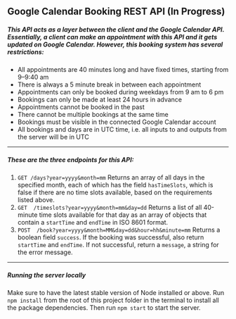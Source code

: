 ## Google Calendar Booking REST API (In Progress)

##### This API acts as a layer between the client and the Google Calendar API. Essentially, a client can make an appointment with this API and it gets updated on Google Calendar. However, this booking system has several restrictions:

* All appointments are 40 minutes long and have fixed times, starting from 9–9:40 am
* There is always a 5 minute break in between each appointment
* Appointments can only be booked during weekdays from 9 am to 6 pm
* Bookings can only be made at least 24 hours in advance
* Appointments cannot be booked in the past
* There cannot be multiple bookings at the same time
* Bookings must be visible in the connected Google Calendar account
* All bookings and days are in UTC time, i.e. all inputs to and outputs from the server will be in UTC

---

##### These are the three endpoints for this API:

1. `GET /days?year=yyyy&month=mm` Returns an array of all days in the specified month, each of which has the field `hasTimeSlots`, which is false if there are no time slots available, based on the requirements listed above.
2. `GET  /timeslots?year=yyyy&month=mm&day=dd` Returns a list of all 40-minute time slots available for that day as an array of objects that contain a `startTime` and `endTime` in ISO 8601 format.
3. `POST  /book?year=yyyy&month=MM&day=dd&hour=hh&minute=mm` Returns a boolean field `success`. If the booking was successful, also return `startTime` and `endTime`. If not successful, return a `message`, a string for the error message.

---

##### Running the server locally
Make sure to have the latest stable version of Node installed or above. Run `npm install` from the root of this project folder in the terminal to install all the package dependencies. Then run `npm start` to start the server.

